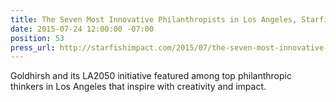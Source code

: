 ```yaml
---
title: The Seven Most Innovative Philanthropists in Los Angeles, Starfish Impact
date: 2015-07-24 12:00:00 -07:00
position: 53
press_url: http://starfishimpact.com/2015/07/the-seven-most-innovative-philanthropists-in-los-angeles/
---
```


Goldhirsh and its LA2050 initiative featured among top philanthropic thinkers in Los Angeles that inspire with creativity and impact.
